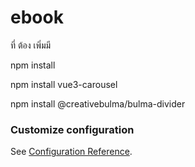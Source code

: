 # ebook

ที่ ต้อง เพิ่มมี


npm install

npm install vue3-carousel

npm install @creativebulma/bulma-divider

### Customize configuration
See [Configuration Reference](https://cli.vuejs.org/config/).
